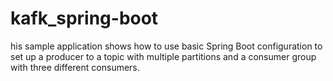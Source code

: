 # kafk_spring-boot
his sample application shows how to use basic Spring Boot configuration to set up a producer to a topic with multiple partitions and a consumer group with three different consumers.
